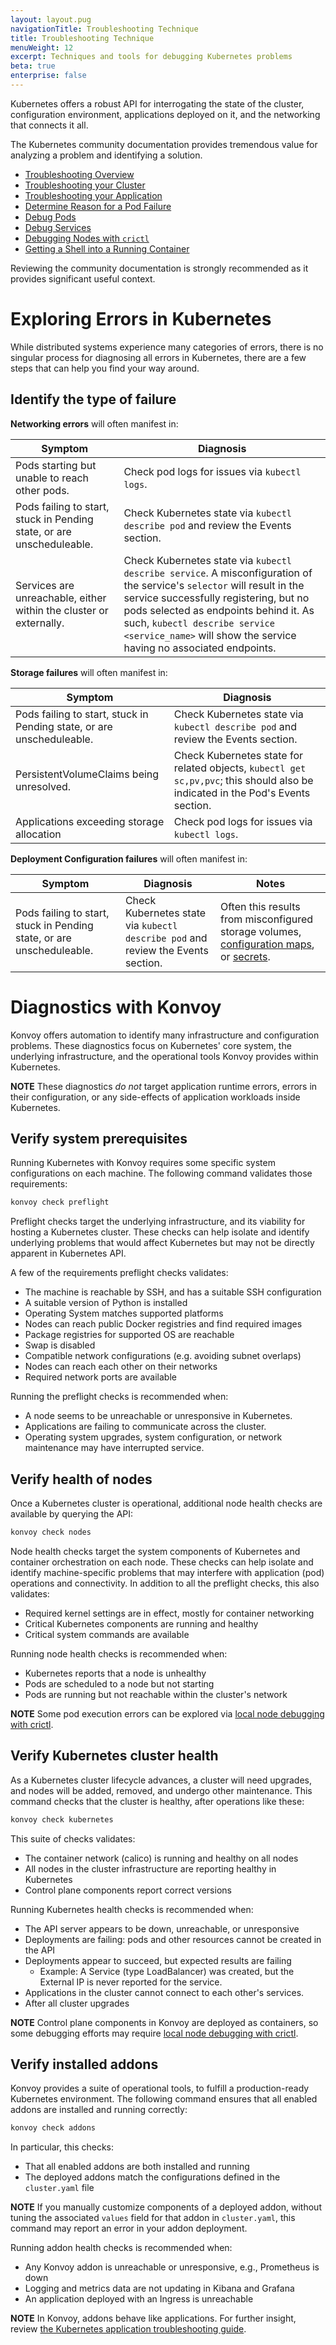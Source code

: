 ```yaml
---
layout: layout.pug
navigationTitle: Troubleshooting Technique
title: Troubleshooting Technique
menuWeight: 12
excerpt: Techniques and tools for debugging Kubernetes problems
beta: true
enterprise: false
---
```


<!-- markdownlint-disable MD004 MD007 MD025 MD030 -->

Kubernetes offers a robust API for interrogating the state of the cluster, configuration environment, applications deployed on it, and the networking that connects it all.

The Kubernetes community documentation provides tremendous value for analyzing a problem and identifying a solution.

- [Troubleshooting Overview][ts-overview]
- [Troubleshooting your Cluster][ts-cluster]
- [Troubleshooting your Application][ts-application]
- [Determine Reason for a Pod Failure][ts-pod-failure]
- [Debug Pods][ts-pods]
- [Debug Services][ts-services]
- [Debugging Nodes with `crictl`][ts-crictl]
- [Getting a Shell into a Running Container][ts-live-shell]

Reviewing the community documentation is strongly recommended as it provides significant useful context.

# Exploring Errors in Kubernetes

While distributed systems experience many categories of errors, there is no singular process for diagnosing all errors in Kubernetes, there are a few steps that can help you find your way around.

## Identify the type of failure

**Networking errors** will often manifest in:

| Symptom | Diagnosis |
|---|---|
| Pods starting but unable to reach other pods. | Check pod logs for issues via `kubectl logs`.|
|Pods failing to start, stuck in Pending state, or are unscheduleable. |Check Kubernetes state via `kubectl describe pod` and review the Events section. |
|Services are unreachable, either within the cluster or externally. | Check Kubernetes state via `kubectl describe service`. A misconfiguration of the service's `selector` will result in the service successfully registering, but no pods selected as endpoints behind it. As such, `kubectl describe service <service_name>` will show the service having no associated endpoints.|

**Storage failures** will often manifest in:

| Symptom | Diagnosis |
|---|---|
|Pods failing to start, stuck in Pending state, or are unscheduleable. | Check Kubernetes state via `kubectl describe pod` and review the Events section.
|PersistentVolumeClaims being unresolved. | Check Kubernetes state for related objects, `kubectl get sc,pv,pvc`; this should also be indicated in the Pod's Events section.
|Applications exceeding storage allocation| Check pod logs for issues via `kubectl logs`.

**Deployment Configuration failures** will often manifest in:

| Symptom | Diagnosis | Notes |
|---|---|---|
|Pods failing to start, stuck in Pending state, or are unscheduleable. | Check Kubernetes state via `kubectl describe pod` and review the Events section.| Often this results from misconfigured storage volumes, [configuration maps][task-configmap], or [secrets][task-secret].

# Diagnostics with Konvoy

Konvoy offers automation to identify many infrastructure and configuration problems. These diagnostics focus on Kubernetes' core system, the underlying infrastructure, and the operational tools Konvoy provides within Kubernetes.

**NOTE** These diagnostics _do not_ target application runtime errors, errors in their configuration, or any side-effects of application workloads inside Kubernetes.

## Verify system prerequisites

Running Kubernetes with Konvoy requires some specific system configurations on each machine. The following command validates those requirements:

```bash
konvoy check preflight
```

Preflight checks target the underlying infrastructure, and its viability for hosting a Kubernetes cluster.
These checks can help isolate and identify underlying problems that would affect Kubernetes but may not be directly apparent in Kubernetes API.

A few of the requirements preflight checks validates:

- The machine is reachable by SSH, and has a suitable SSH configuration
- A suitable version of Python is installed
- Operating System matches supported platforms
- Nodes can reach public Docker registries and find required images
- Package registries for supported OS are reachable
- Swap is disabled
- Compatible network configurations (e.g. avoiding subnet overlaps)
- Nodes can reach each other on their networks
- Required network ports are available

Running the preflight checks is recommended when:

- A node seems to be unreachable or unresponsive in Kubernetes.
- Applications are failing to communicate across the cluster.
- Operating system upgrades, system configuration, or network maintenance may have interrupted service.

## Verify health of nodes

Once a Kubernetes cluster is operational, additional node health checks are available by querying the API:

```bash
konvoy check nodes
```

Node health checks target the system components of Kubernetes and container orchestration on each node.
These checks can help isolate and identify machine-specific problems that may interfere with application (pod) operations and connectivity.
In addition to all the preflight checks, this also validates:

- Required kernel settings are in effect, mostly for container networking
- Critical Kubernetes components are running and healthy
- Critical system commands are available

Running node health checks is recommended when:

- Kubernetes reports that a node is unhealthy
- Pods are scheduled to a node but not starting
- Pods are running but not reachable within the cluster's network

**NOTE** Some pod execution errors can be explored via [local node debugging with crictl][ts-crictl].

## Verify Kubernetes cluster health

As a Kubernetes cluster lifecycle advances, a cluster will need upgrades, and nodes will be added, removed, and undergo other maintenance.
This command checks that the cluster is healthy, after operations like these:

```bash
konvoy check kubernetes
```

This suite of checks validates:

- The container network (calico) is running and healthy on all nodes
- All nodes in the cluster infrastructure are reporting healthy in Kubernetes
- Control plane components report correct versions

Running Kubernetes health checks is recommended when:

- The API server appears to be down, unreachable, or unresponsive
- Deployments are failing: pods and other resources cannot be created in the API
- Deployments appear to succeed, but expected results are failing
  - Example: A Service (type LoadBalancer) was created, but the External IP is never reported for the service.
- Applications in the cluster cannot connect to each other's services.
- After all cluster upgrades

**NOTE** Control plane components in Konvoy are deployed as containers, so some debugging efforts may require [local node debugging with crictl][ts-crictl].

## Verify installed addons

Konvoy provides a suite of operational tools, to fulfill a production-ready Kubernetes environment.
The following command ensures that all enabled addons are installed and running correctly:

```bash
konvoy check addons
```

In particular, this checks:

- That all enabled addons are both installed and running
- The deployed addons match the configurations defined in the `cluster.yaml` file

**NOTE** If you manually customize components of a deployed addon, without tuning the associated `values` field for that addon in `cluster.yaml`, this command may report an error in your addon deployment.

Running addon health checks is recommended when:

- Any Konvoy addon is unreachable or unresponsive, e.g., Prometheus is down
- Logging and metrics data are not updating in Kibana and Grafana
- An application deployed with an Ingress is unreachable

**NOTE** In Konvoy, addons behave like applications.
For further insight, review [the Kubernetes application troubleshooting guide][ts-application].

[ts-overview]: https://kubernetes.io/docs/tasks/debug-application-cluster/troubleshooting/
[ts-application]: https://kubernetes.io/docs/tasks/debug-application-cluster/debug-application/
[ts-cluster]: https://kubernetes.io/docs/tasks/debug-application-cluster/debug-cluster/
[ts-pods]: https://kubernetes.io/docs/tasks/debug-application-cluster/debug-pod-replication-controller/
[ts-services]: https://kubernetes.io/docs/tasks/debug-application-cluster/debug-service/
[ts-crictl]: https://kubernetes.io/docs/tasks/debug-application-cluster/crictl/
[ts-pod-failure]: https://kubernetes.io/docs/tasks/debug-application-cluster/determine-reason-pod-failure/
[ts-live-shell]: https://kubernetes.io/docs/tasks/debug-application-cluster/get-shell-running-container/
[secret]: https://kubernetes.io/docs/concepts/configuration/secret/
[task-secret]: https://kubernetes.io/docs/tasks/inject-data-application/distribute-credentials-secure/
[task-configmap]: https://kubernetes.io/docs/tasks/configure-pod-container/configure-pod-configmap/
